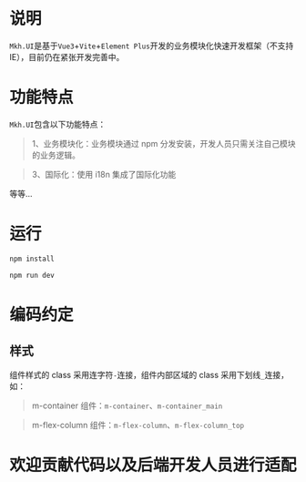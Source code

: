 # 说明

`Mkh.UI`是基于`Vue3`+`Vite`+`Element Plus`开发的业务模块化快速开发框架（不支持 IE），目前仍在紧张开发完善中。

# 功能特点

`Mkh.UI`包含以下功能特点：

> 1、业务模块化：业务模块通过 npm 分发安装，开发人员只需关注自己模块的业务逻辑。

> 3、国际化：使用 i18n 集成了国际化功能

等等...

# 运行

```js
npm install

npm run dev
```

# 编码约定

## 样式

组件样式的 class 采用连字符`-`连接，组件内部区域的 class 采用下划线`_`连接，如：

> m-container 组件：`m-container`、`m-container_main`

> m-flex-column 组件：`m-flex-column`、`m-flex-column_top`

# 欢迎贡献代码以及后端开发人员进行适配
